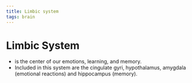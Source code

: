 ```yaml
---
title: Limbic system
tags: brain
---
```


# Limbic System
- is the center of our emotions, learning, and memory.
- Included in this system are the cingulate gyri, hypothalamus, amygdala (emotional reactions) and hippocampus (memory).




































